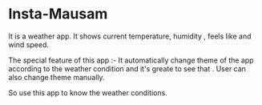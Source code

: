 # Insta-Mausam

It is a weather app. It shows current temperature, humidity , feels like and wind speed.

The special feature of this app :- It automatically change theme of the app according to the weather condition and it's greate to see that .
                                   User can also change theme manually.

So use this app to know the weather conditions.
                                   

